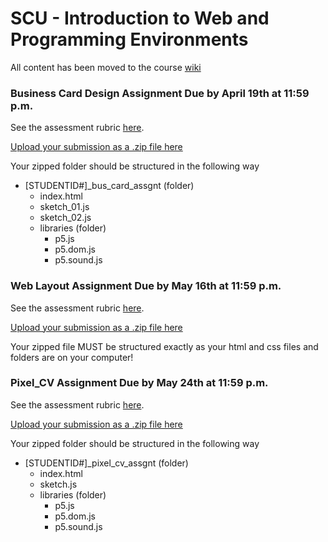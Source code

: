 # SCU - Introduction to Web and Programming Environments

All content has been moved to the course [wiki](https://github.com/J-Fo-S/scu-intro-web-prog/wiki)

### Business Card Design Assignment Due by April 19th at 11:59 p.m.

See the assessment rubric [here](https://github.com/J-Fo-S/scu-intro-web-prog/blob/master/resources/assignments_rubric.pdf).

[Upload your submission as a .zip file here](https://goo.gl/forms/P2eW3CEjgegD8e8h2) 

Your zipped folder should be structured in the following way

* [STUDENTID#]_bus_card_assgnt (folder)
    - index.html
    - sketch_01.js
    - sketch_02.js
    - libraries (folder)
        - p5.js
        - p5.dom.js
        - p5.sound.js


### Web Layout Assignment Due by May 16th at 11:59 p.m.

See the assessment rubric [here](https://github.com/J-Fo-S/scu-intro-web-prog/blob/master/resources/assignments_rubric.pdf).

[Upload your submission as a .zip file here](https://goo.gl/forms/q3CTblwRMLQKoFLV2) 

Your zipped file MUST be structured exactly as your html and css files and folders are on your computer!

### Pixel_CV Assignment Due by May 24th at 11:59 p.m.

See the assessment rubric [here](https://github.com/J-Fo-S/scu-intro-web-prog/blob/master/resources/assignments_rubric.pdf).

[Upload your submission as a .zip file here](https://goo.gl/forms/dqGBm59lwrE8mMir2) 

Your zipped folder should be structured in the following way

* [STUDENTID#]_pixel_cv_assgnt (folder)
    - index.html
    - sketch.js
    - libraries (folder)
        - p5.js
        - p5.dom.js
        - p5.sound.js

